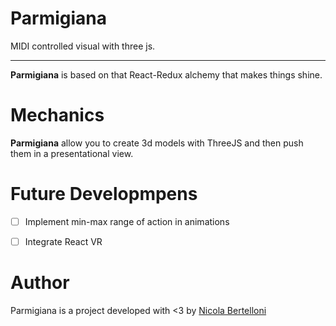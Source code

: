 # Parmigiana
MIDI controlled visual with three js.   

--------------------
**Parmigiana** is based on that React-Redux alchemy that makes things shine.   

# Mechanics 
**Parmigiana** allow you to create 3d models with ThreeJS and then push them in a presentational view. 

# Future Developmpens
  - [ ] Implement min-max range of action in animations
  - [ ] Integrate React VR 


# Author
Parmigiana is a project developed with <3 by [Nicola Bertelloni](nicola.bertelloni@gmail.com)